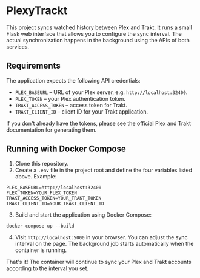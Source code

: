 # PlexyTrackt

This project syncs watched history between Plex and Trakt. It runs a small Flask web interface that allows you to configure the sync interval. The actual synchronization happens in the background using the APIs of both services.

## Requirements

The application expects the following API credentials:

- `PLEX_BASEURL` – URL of your Plex server, e.g. `http://localhost:32400`.
- `PLEX_TOKEN` – your Plex authentication token.
- `TRAKT_ACCESS_TOKEN` – access token for Trakt.
- `TRAKT_CLIENT_ID` – client ID for your Trakt application.

If you don't already have the tokens, please see the official Plex and Trakt documentation for generating them.

## Running with Docker Compose

1. Clone this repository.
2. Create a `.env` file in the project root and define the four variables listed above. Example:

```
PLEX_BASEURL=http://localhost:32400
PLEX_TOKEN=YOUR_PLEX_TOKEN
TRAKT_ACCESS_TOKEN=YOUR_TRAKT_TOKEN
TRAKT_CLIENT_ID=YOUR_TRAKT_CLIENT_ID
```

3. Build and start the application using Docker Compose:

```
docker-compose up --build
```

4. Visit `http://localhost:5000` in your browser. You can adjust the sync interval on the page. The background job starts automatically when the container is running.

That's it! The container will continue to sync your Plex and Trakt accounts according to the interval you set.


